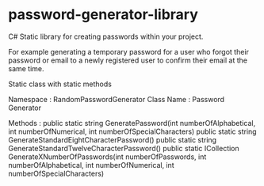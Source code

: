 password-generator-library
==========================

C# Static library for creating passwords within your project.   

For example generating a temporary password for a user who forgot their password or email to a newly registered user to confirm their email at the same time.


Static class with static methods

Namespace : RandomPasswordGenerator
Class Name : Password Generator

Methods : 
    public static string GeneratePassword(int numberOfAlphabetical, int numberOfNumerical, int numberOfSpecialCharacters)
    public static string GenerateStandardEightCharacterPassword()
    public static string GenerateStandardTwelveCharacterPassword()
    public static ICollection<string> GenerateXNumberOfPasswords(int numberOfPasswords, int numberOfAlphabetical, int numberOfNumerical, int numberOfSpecialCharacters)